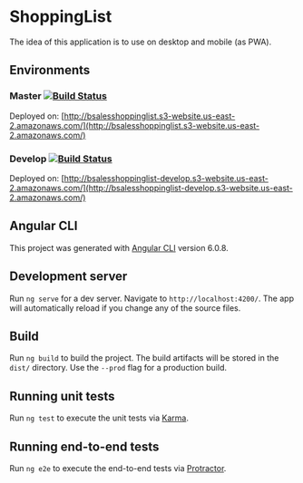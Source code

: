 # ShoppingList

The idea of this application is to use on desktop and mobile (as PWA).

## Environments

### Master [![Build Status](https://travis-ci.org/bsalesc/shopping_list.svg?branch=master)](https://travis-ci.org/bsalesc/shopping_list)

Deployed on: [http://bsalesshoppinglist.s3-website.us-east-2.amazonaws.com/](http://bsalesshoppinglist.s3-website.us-east-2.amazonaws.com/)

### Develop [![Build Status](https://travis-ci.org/bsalesc/shopping_list.svg?branch=develop)](https://travis-ci.org/bsalesc/shopping_list)

Deployed on: [http://bsalesshoppinglist-develop.s3-website.us-east-2.amazonaws.com/](http://bsalesshoppinglist-develop.s3-website.us-east-2.amazonaws.com/)

## Angular CLI

This project was generated with [Angular CLI](https://github.com/angular/angular-cli) version 6.0.8.

## Development server

Run `ng serve` for a dev server. Navigate to `http://localhost:4200/`. The app will automatically reload if you change any of the source files.

## Build

Run `ng build` to build the project. The build artifacts will be stored in the `dist/` directory. Use the `--prod` flag for a production build.

## Running unit tests

Run `ng test` to execute the unit tests via [Karma](https://karma-runner.github.io).

## Running end-to-end tests

Run `ng e2e` to execute the end-to-end tests via [Protractor](http://www.protractortest.org/).
